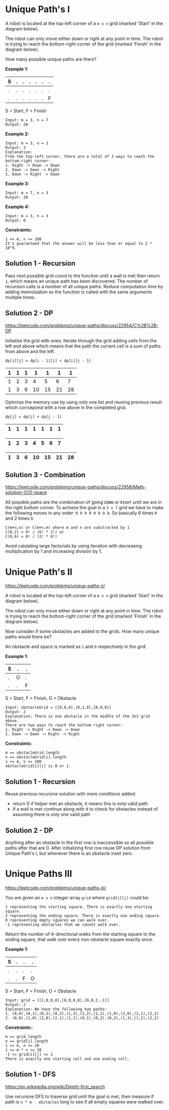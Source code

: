 # Unique Path's I
A robot is located at the top-left corner of a `m x n` grid (marked 'Start' in the diagram below).

The robot can only move either down or right at any point in time. The robot is trying to reach the bottom-right corner 
of the grid (marked 'Finish' in the diagram below).

How many possible unique paths are there?

**Example 1:**

| S | . | . | . | . | . | . |
|---|---|---|---|---|---|---|
| . | . | . | . | . | . | . |
| . | . | . | . | . | . | F |

S = Start, F = Finish

    Input: m = 3, n = 7
    Output: 28

**Example 2:**

    Input: m = 3, n = 2
    Output: 3
    Explanation:
    From the top-left corner, there are a total of 3 ways to reach the bottom-right corner:
    1. Right -> Down -> Down
    2. Down -> Down -> Right
    3. Down -> Right -> Down

**Example 3:**

    Input: m = 7, n = 3
    Output: 28

**Example 4:**

    Input: m = 3, n = 3
    Output: 6

**Constraints:**

    1 <= m, n <= 100
    It's guaranteed that the answer will be less than or equal to 2 * 10^9.

## Solution 1 - Recursion
Pass next possible grid coord to the function until a wall is met then return `1`, which means an unique path has been 
discovered. The number of recursion calls is a number of all unique paths. Reduce computation time by adding memoization 
as the function is called with the same arguments multiple times.

## Solution 2 - DP
https://leetcode.com/problems/unique-paths/discuss/22954/C%2B%2B-DP

Initialize the grid with ones. Iterate through the grid adding cells from the left and above which means that the path 
the current cell is a sum of paths from above and the left. 

    dp[i][j] = dp[i - 1][j] + dp[i][j - 1]

| 1 | 1 | 1 | 1 | 1 | 1 | 1 |
|---|---|---|---|---|---|---|
| 1 | 2 | 3 | 4 | 5 | 6 | 7 |
| 1 | 3 | 6 | 10| 15| 21| 28|

Optimize the memory use by using only one list and reusing previous result which corrsepond with a row above in the 
completed grid.

    dp[j] = dp[j] + dp[j - 1]

| 1 | 1 | 1 | 1 | 1 | 1 | 1 |
|---|---|---|---|---|---|---|

| 1 | 2 | 3 | 4 | 5 | 6 | 7 |
|---|---|---|---|---|---|---|

| 1 | 3 | 6 | 10| 15| 21| 28|
|---|---|---|---|---|---|---|


## Solution 3 - Combination
https://leetcode.com/problems/unique-paths/discuss/22958/Math-solution-O(1)-space

All possible paths are the combination of going `DOWN` or `RIGHT` until we are in the right bottom corner.
To achieve the goal in a `3 x 7` grid we have to make the following moves in any order: `R R R R R R D D`. 
So basically 6 times `R` and 2 times `D`. 

    C(m+n,n) or C(m+n,m) where m and n are substracted by 1
    C(8,2) = 8! / (6! * 2!) or 
    C(8,6) = 8! / (2! * 6!)

Avoid calulating large factorials by using iteration with decreasing multiplication by 1 and increasing division by 1.

# Unique Path's II 
https://leetcode.com/problems/unique-paths-ii/

A robot is located at the top-left corner of a `m x n` grid (marked 'Start' in the diagram below).

The robot can only move either down or right at any point in time. The robot is trying to reach the bottom-right corner 
of the grid (marked 'Finish' in the diagram below).

Now consider if some obstacles are added to the grids. How many unique paths would there be?

An obstacle and space is marked as `1` and `0` respectively in the grid.

**Example 1:**

| S | . | . |
|---|---|---|
| . | O | . |
| . | . | F |

S = Start, F = Finish, O = Obstacle

    Input: obstacleGrid = [[0,0,0],[0,1,0],[0,0,0]]
    Output: 2
    Explanation: There is one obstacle in the middle of the 3x3 grid above.
    There are two ways to reach the bottom-right corner:
    1. Right -> Right -> Down -> Down
    2. Down -> Down -> Right -> Right

**Constraints:**

    m == obstacleGrid.length
    n == obstacleGrid[i].length
    1 <= m, n <= 100
    obstacleGrid[i][j] is 0 or 1.

## Solution 1 - Recursion
Reuse previous recursive solution with more conditions added:
* return 0 if helper met an obstacle, it means this is nota valid path
* if a wall is met continue along with it to check for obstacles instead of assuming there is only one valid path

## Solution 2 - DP
Anything after an obstacle in the first row is inaccessible so all possible paths after that are 0. After initializing 
first row reuse DP solution from Unique Path's I, but whenever there is an obstacle inset zero.

# Unique Paths III
https://leetcode.com/problems/unique-paths-iii/

You are given an `m x n` integer array `grid` where `grid[i][j]` could be:

    1 representing the starting square. There is exactly one starting square.
    2 representing the ending square. There is exactly one ending square.
    0 representing empty squares we can walk over.
    -1 representing obstacles that we cannot walk over.

Return the number of 4-directional walks from the starting square to the ending square, that walk over every non-obstacle square exactly once.

**Example 1:**

| S | . | . | . |
|---|---|---|---|
| . | . | . | . |
| . | . | F | O |

S = Start, F = Finish, O = Obstacle

    Input: grid = [[1,0,0,0],[0,0,0,0],[0,0,2,-1]]
    Output: 2
    Explanation: We have the following two paths: 
    1. (0,0),(0,1),(0,2),(0,3),(1,3),(1,2),(1,1),(1,0),(2,0),(2,1),(2,2)
    2. (0,0),(1,0),(2,0),(2,1),(1,1),(0,1),(0,2),(0,3),(1,3),(1,2),(2,2)

**Constraints:**:

    m == grid.length
    n == grid[i].length
    1 <= m, n <= 20
    1 <= m * n <= 20
    -1 <= grid[i][j] <= 2
    There is exactly one starting cell and one ending cell.


## Solution 1 - DFS
https://en.wikipedia.org/wiki/Depth-first_search

Use recursive DFS to traverse grid until the goal is met, then measure if path is `n * m - obstacles` long to see if all
empty squares were walked over.